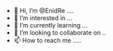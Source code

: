 - 👋 Hi, I’m @EnidRe ....
- 👀 I’m interested in ...
- 🌱 I’m currently learning ...
- 💞️ I’m looking to collaborate on ..
- 📫 How to reach me .....

<!---
EnidRe/EnidRe is a ✨ special ✨ repository because its `README.md` (this file) appears on your GitHub profile.
You can click the Preview link to take a look at your changes.
--->
